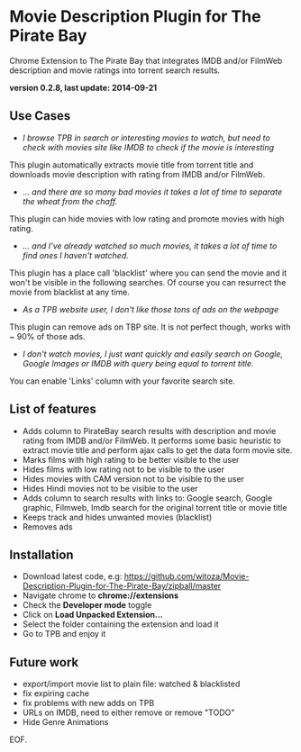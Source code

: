 Movie Description Plugin for The Pirate Bay
=============================
Chrome Extension to The Pirate Bay that integrates IMDB and/or FilmWeb description and movie ratings into torrent search results.

**version 0.2.8, last update: 2014-09-21**

Use Cases
--------------

- *I browse TPB in search or interesting movies to watch, but need to check with movies site like IMDB to check if the movie is interesting*

 This plugin automatically extracts movie title from torrent title and downloads movie description with rating from IMDB and/or FilmWeb.

- *... and there are so many bad movies it takes a lot of time to separate the wheat from the chaff.*

 This plugin can hide movies with low rating and promote movies with high rating.

- *... and I've already watched so much movies, it takes a lot of time to find ones I haven't watched.*

 This plugin has a place call 'blacklist' where you can send the movie and it won't be visible in the following searches. Of course you can resurrect the movie from blacklist at any time.
 
- *As a TPB website user, I don't like those tons of ads on the webpage* 

 This plugin can remove ads on TBP site. It is not perfect though, works with ~ 90% of those ads.

- *I don't watch movies, I just want quickly and easily search on Google, Google Images or IMDB with query being equal to torrent title.*

 You can enable 'Links' column with your favorite search site.

List of features
--------------
- Adds column to PirateBay search results with description and movie rating from IMDB and/or FilmWeb. It performs some basic heuristic to extract movie title and perform ajax calls to get the data form movie site.
- Marks films with high rating to be better visible to the user
- Hides films with low rating not to be visible to the user
- Hides movies with CAM version not to be visible to the user
- Hides Hindi movies not to be visible to the user
- Adds column to search results with links to:  Google search, Google graphic, Filmweb, Imdb search for the original torrent title or movie title
- Keeps track and hides unwanted movies (blacklist)
- Removes ads

Installation
--------------
- Download latest code, e.g: https://github.com/witoza/Movie-Description-Plugin-for-The-Pirate-Bay/zipball/master
- Navigate chrome to **chrome://extensions**
- Check the **Developer mode** toggle
- Click on **Load Unpacked Extension...**
- Select the folder containing the extension and load it
- Go to TPB and enjoy it

Future work
--------------
- export/import movie list to plain file: watched & blacklisted
- fix expiring cache
- fix problems with new adds on TPB 
- URLs on IMDB, need to either remove or remove "TODO"
- Hide Genre Animations

EOF.